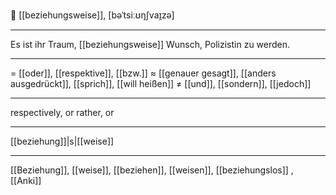 🔗 [[beziehungsweise]], [bəˈtsiːʊŋʃvaɪ̯zə]

---
Es ist ihr Traum, [[beziehungsweise]] Wunsch, Polizistin zu werden.

---
= [[oder]], [[respektive]], [[bzw.]]
≈ [[genauer gesagt]], [[anders ausgedrückt]], [[sprich]], [[will heißen]]
≠ [[und]], [[sondern]], [[jedoch]]

---
respectively, or rather, or

---
[[beziehung]]|s|[[weise]]

---
[[Beziehung]], [[weise]], [[beziehen]], [[weisen]], [[beziehungslos]]
, [[Anki]]